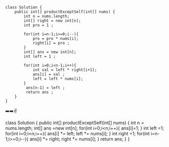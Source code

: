 ```
class Solution {
    public int[] productExceptSelf(int[] nums) {
        int n = nums.length;
        int[] right = new int[n];
        int pro = 1 ;

        for(int i=n-1;i>=0;i--){
            pro = pro * nums[i];
            right[i] = pro ;
        }
        int[] ans = new int[n];
        int left = 1 ;

        for(int i=0;i<n-1;i++){
            int val = left * right[i+1];
            ans[i] = val ;
            left = left * nums[i];
        }
         ans[n-1] = left ;
         return ans ;
    }
}
```


➡️➡️✌️

class Solution {
    public int[] productExceptSelf(int[] nums) {
        int n = nums.length;
        int[] ans =new int[n];
        for(int i=0;i<n;i++){
            ans[i]=1;
        }
        int left =1;
        for(int i=0;i<n;i++){
            ans[i] *= left;
            left *= nums[i];
        }
        int right =1;
        for(int i=n-1;i>=0;i--){
            ans[i] *= right;
            right *= nums[i];
        }
        return ans;
    }
}

